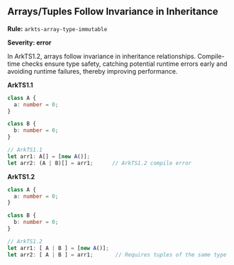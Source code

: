 ## Arrays/Tuples Follow Invariance in Inheritance

**Rule:** `arkts-array-type-immutable`

**Severity: error**

In ArkTS1.2, arrays follow invariance in inheritance relationships. Compile-time checks ensure type safety, catching potential runtime errors early and avoiding runtime failures, thereby improving performance.

**ArkTS1.1**

```typescript
class A {
  a: number = 0;
}

class B {
  b: number = 0;
}

// ArkTS1.1 
let arr1: A[] = [new A()];
let arr2: (A | B)[] = arr1;      // ArkTS1.2 compile error
```

**ArkTS1.2**

```typescript
class A {
  a: number = 0;
}

class B {
  b: number = 0;
}

// ArkTS1.2 
let arr1: [ A | B ] = [new A()];
let arr2: [ A | B ] = arr1;       // Requires tuples of the same type
```